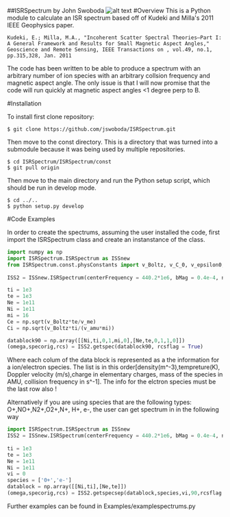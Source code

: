 ##ISRSpectrum
by John Swoboda
![alt text](https://raw.github.com/jswoboda/ISRSpectrum/master/logofig.png "ISR Spectrum")
#Overview
This is a Python module to calculate an ISR spectrum  based off of Kudeki and Milla's 2011 IEEE Geophysics paper. 

	Kudeki, E.; Milla, M.A., "Incoherent Scatter Spectral Theories—Part I: A General Framework and Results for Small Magnetic Aspect Angles," Geoscience and Remote Sensing, IEEE Transactions on , vol.49, no.1, pp.315,328, Jan. 2011

The code has been written to be able to produce a spectrum with an arbitrary number of ion species with an arbitrary collsion frequency and magnetic aspect angle. The only issue is that I will now promise that the code will run quickly at magnetic aspect angles <1 degree perp to B. 
 
#Installation

To install first clone repository:

	$ git clone https://github.com/jswoboda/ISRSpectrum.git

Then move to the const directory. This is a directory that was turned into a submodule because it was being used by multiple repositories.

	$ cd ISRSpectrum/ISRSpectrum/const
	$ git pull origin
	
Then move to the main directory and run the Python setup script, which should be run in develop mode.

	$ cd ../..
	$ python setup.py develop
	
#Code Examples

In order to create the spectrums, assuming the user installed the code, first import the ISRSpectrum class and create an instanstance of the class.

~~~python
import numpy as np
import ISRSpectrum.ISRSpectrum as ISSnew
from ISRSpectrum.const.physConstants import v_Boltz, v_C_0, v_epsilon0, v_elemcharge, v_me, v_amu
	
ISS2 = ISSnew.ISRSpectrum(centerFrequency = 440.2*1e6, bMag = 0.4e-4, nspec=129, sampfreq=50e3,dFlag=True)

ti = 1e3
te = 1e3
Ne = 1e11
Ni = 1e11
mi = 16
Ce = np.sqrt(v_Boltz*te/v_me)
Ci = np.sqrt(v_Boltz*ti/(v_amu*mi))

datablock90 = np.array([[Ni,ti,0,1,mi,0],[Ne,te,0,1,1,0]])
(omega,specorig,rcs) = ISS2.getspec(datablock90, rcsflag = True)
~~~

Where each colum of the data block is represented as a the information for a ion/electron species. The list is in this order[density(m^-3),tempreture(K), Doppler velocity (m/s),charge in elementary charges, mass of the species in AMU, collision frequency in s^-1]. The info for the elctron species must be the last row also !

Alternatively if you are using species that are the following types: O+,NO+,N2+,O2+,N+, H+, e-, the user can get spectrum in in the following way

~~~python
import ISRSpectrum.ISRSpectrum as ISSnew
ISS2 = ISSnew.ISRSpectrum(centerFrequency = 440.2*1e6, bMag = 0.4e-4, nspec=129, sampfreq=50e3,dFlag=True)
	
ti = 1e3
te = 1e3
Ne = 1e11
Ni = 1e11
vi = 0
species = ['0+','e-']
datablock = np.array([[Ni,ti],[Ne,te]])
(omega,specorig,rcs) = ISS2.getspecsep(datablock,species,vi,90,rcsflag = True)
~~~	

Further examples can be found in Examples/examplespectrums.py